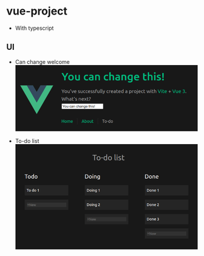 # vue-project

- With typescript

## UI

- Can change welcome
  ![alt text](https://github.com/duhoang00/learn-vuejs/blob/main/src/assets/UI_title.png?raw=true)

- To-do list
  ![alt text](https://github.com/duhoang00/learn-vuejs/blob/main/src/assets/UI_todo_list.png?raw=true)
